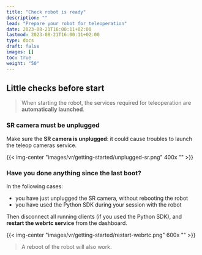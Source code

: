 ```yaml
---
title: "Check robot is ready"
description: ""
lead: "Prepare your robot for teleoperation"
date: 2023-08-21T16:00:11+02:00
lastmod: 2023-08-21T16:00:11+02:00
type: docs
draft: false
images: []
toc: true
weight: "50"
---
```


## Little checks before start

> When starting the robot, the services required for teleoperation are **automatically launched**.  

### SR camera must be unplugged

Make sure the **SR camera is unplugged**: it could cause troubles to launch the teleop cameras service.

{{< img-center "images/vr/getting-started/unplugged-sr.png" 400x "" >}}

### Have you done anything since the last boot?

In the following cases:
- you have just unplugged the SR camera, without rebooting the robot
- you have used the Python SDK during your session with the robot

Then disconnect all running clients (if you used the Python SDK), and **restart the webrtc service** from the dashboard.  

{{< img-center "images/vr/getting-started/restart-webrtc.png" 600x "" >}}

> A reboot of the robot will also work.